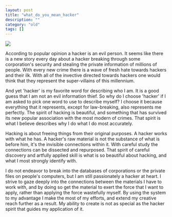 ```yaml
---
layout: post
title: "what_do_you_mean_hacker"
description: ""
category: "old"
tags: []
---
```



[![](http://www.hackniac.com/blog/wp-content/uploads/2012/01/eye_open_small.jpg)](http://www.hackniac.com/blog/wp-content/uploads/2012/01/eye_open_small.jpg)

According to popular opinion a hacker is an evil person. It seems like there is a new story every day about a hacker breaking through some corporation's security and stealing the private information of millions of people. With every new crime there is a wave of fresh hate towards hackers and their ilk. With all of the invective directed towards hackers one would think that they represent the super-villains of this millennium.

<!--more-->

And yet 'hacker' is my favorite word for describing who I am. It is a good guess that I am not an evil information thief. So why do I choose 'hacker' if I am asked to pick one word to use to describe myself? I choose it because everything that it represents, except for law-breaking, also represents me perfectly. The spirit of hacking is beautiful, and something that has survived its new popular association with the most modern of crimes. That spirit is what I believe describes why I do what I do most accurately.

Hacking is about freeing things from their original purposes. A hacker works with what he has. A hacker's raw material is not the substance of what is before him, it's the invisible connections within it. With careful study the connections can be dissected and repurposed. That spirit of careful discovery and artfully applied skill is what is so beautiful about hacking, and what I most strongly identify with.

I do not endeavor to break into the databases of corporations or the private files on people's computers, but I am still passionately a hacker at heart. I strive to gaze deeply into the connections between the materials I have to work with, and by doing so get the material to exert the force that I want to apply, rather than applying the force wastefully myself. By using the system to my advantage I make the most of my efforts, and extend my creative reach further as a result. My ability to create is not as special as the hacker spirit that guides my application of it.

